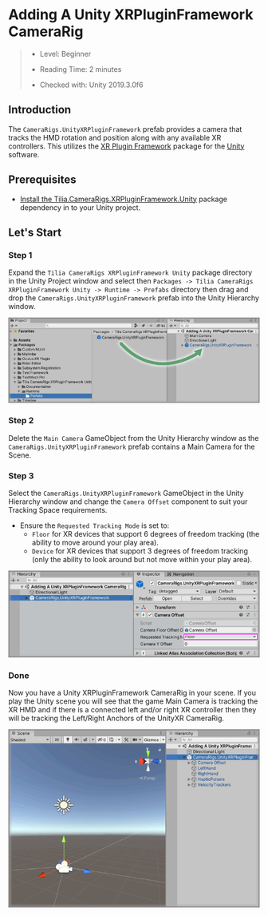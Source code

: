 # Adding A Unity XRPluginFramework CameraRig

> * Level: Beginner
>
> * Reading Time: 2 minutes
>
> * Checked with: Unity 2019.3.0f6

## Introduction

The `CameraRigs.UnityXRPluginFramework` prefab provides a camera that tracks the HMD rotation and position along with any available XR controllers. This utilizes the [XR Plugin Framework] package for the [Unity] software.

## Prerequisites

* [Install the Tilia.CameraRigs.XRPluginFramework.Unity] package dependency in to your Unity project.

## Let's Start

### Step 1

Expand the `Tilia CameraRigs XRPluginFramework Unity` package directory in the Unity Project window and select then `Packages -> Tilia CameraRigs XRPluginFramework Unity -> Runtime -> Prefabs` directory then drag and drop the `CameraRigs.UnityXRPluginFramework` prefab into the Unity Hierarchy window.

![Adding Prefab To Scene](assets/images/AddingPrefabToScene.png)

### Step 2

Delete the `Main Camera` GameObject from the Unity Hierarchy window as the `CameraRigs.UnityXRPluginFramework` prefab contains a Main Camera for the Scene.

### Step 3

Select the `CameraRigs.UnityXRPluginFramework` GameObject in the Unity Hierarchy window and change the `Camera Offset` component to suit your Tracking Space requirements.

* Ensure the `Requested Tracking Mode` is set to:
  * `Floor` for XR devices that support 6 degrees of freedom tracking (the ability to move around your play area).
  * `Device` for XR devices that support 3 degrees of freedom tracking (only the ability to look around but not move within your play area).

![Configure Tracking Space Type](assets/images/ConfigureTrackingSpaceType.png)

### Done

Now you have a Unity XRPluginFramework CameraRig in your scene. If you play the Unity scene you will see that the game Main Camera is tracking the XR HMD and if there is a connected left and/or right XR controller then they will be tracking the Left/Right Anchors of the UnityXR CameraRig.

![Prefab In Scene](assets/images/PrefabInScene.png)

[Install the Tilia.CameraRigs.XRPluginFramework.Unity]: ../Installation/README.md
[Unity]: https://unity3d.com/
[XR Plugin Framework]: https://docs.unity3d.com/2019.3/Documentation/Manual/XR.html